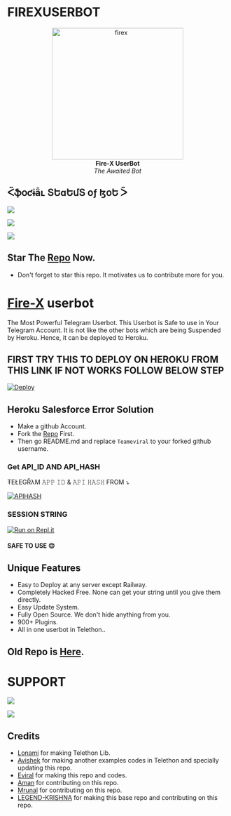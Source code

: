 # FIREXUSERBOT
<p align="center">
   
   <a href="https://github.com/TeamEviral/Fire-X">
      <img src="https://telegra.ph/file/b76f4a906f05c059e046a.jpg" alt="firex", height="300px",width="500px">
   </a>
   <br>
   <b>Fire-X UserBot</b><br>
   <i>The Awaited Bot</i>
</p>
 
## ᑈֆօƈɨǟʟ ՏԵɑԵմՏ օƒ ɮօԵ ᐵ 

<p align="left"><a href="https://github.com/TeamEviral/FIREXUSERBOT/network/members"><img src="https://img.shields.io/github/forks/TeamEviral/FIREXUSERBOT?label=Forks&logoColor=purple&style=social"></a><p align="left"><a href="https://github.com/TeamEviral/FIREXUSERBOT/stargazers"><img src="https://img.shields.io/github/stars/TeamEviral/FIREXUSERBOT?logoColor=red&style=social"></a><p align="left"><a href="https://github.com/TeamEviral/FIREXUSERBOT"><img src="https://img.shields.io/github/last-commit/TeamEviral/FIREXUSERBOT?logoColor=brown&style=plastic"></a>
   
## Star The [Repo](https://github.com/TeamEviral/FIREXUSERBOT/stargazers) Now.
   - Don't forget to star this repo. It motivates us to contribute more for you.
   
# [Fire-X](https://t.me/FireXUb) userbot

The Most Powerful Telegram Userbot.
This Userbot is Safe to use in Your Telegram Account.
It is not like the other bots which are being Suspended by Heroku. Hence, it can be deployed to Heroku.


## FIRST TRY THIS TO DEPLOY ON HEROKU  FROM THIS LINK  IF NOT WORKS FOLLOW BELOW STEP
[![Deploy](https://www.herokucdn.com/deploy/button.svg)](https://heroku.com/deploy?template=https://github.com/Doom098/userbot)

## Heroku Salesforce Error Solution
- Make a github Account.
- Fork the [Repo](https://github.com/Teameviral/FIREX) First.
- Then go README.md and replace `Teameviral` to your forked github username.
   
### Get API_ID AND API_HASH 
ŦEŁEGŘλM 
𝙰𝙿𝙿 𝙸𝙳 & 𝙰𝙿𝙸 𝙷𝙰𝚂𝙷 
FROM 
 ⤵
   </p><p align="centre"><a href="https://my.telegram.org"> <img src="https://img.shields.io/badge/via_WEBSITE-APP_ID API_HASH-blue?style=for-the-badge&logo=telegram" alt="APIHASH" /></a> 

### SESSION STRING 
<a href="https://replit.com/@Teameviral/Firex-1#main.py"><img alt="Run on Repl.it" src="https://camo.githubusercontent.com/05149b448485553c6f14f6430a45c12dcc79ed3c/68747470733a2f2f7265706c2e69742f62616467652f6769746875622f6a61727669733231303930342f4a6172766973" style="border-style: none; box-sizing: initial; max-width: 100%;" /></a></div>
#### SAFE TO USE 😌

   
## Unique Features
   - Easy to Deploy at any server except Railway.
   - Completely Hacked Free. None can get your string until you give them directly.
   - Easy Update System.
   - Fully Open Source. We don't hide anything from you.
   - 900+ Plugins.
   - All in one userbot in Telethon..
   
## Old Repo is [Here](https://github.com/TeamEviral/Fire-X).

# SUPPORT 

<a href="https://telegram.me/FIRE_X_CHANNEL" target="_blank"><img src="https://img.shields.io/badge/Join-Channel-yellow.svg?style=for-the-badge&logo=Telegram"></a>

<a href="https://telegram.me/FIREXSUPPORT" target="_blank"><img src="https://img.shields.io/badge/Join-Support%20Group-red.svg?style=for-the-badge&logo=Telegram"></a>
   
## Credits
   - [Lonami](t.me/lonami) for making Telethon Lib.
   - [Avishek](t.me/wbavishek) for making another examples codes in Telethon and specially updating this repo.
   - [Eviral](t.me/eviral) for making this repo and codes.
   - [Aman](t.me/CopyLess786) for contributing on this repo.
   - [Mrunal](t.me/Godmrunal) for contributing on this repo.
   - [LEGEND-KRISHNA](t.me/The_LegendBoy) for making this base repo and contributing on this repo.
